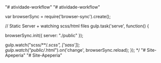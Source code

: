 "# atividade-workflow"
"# atividade-workflow"



var browserSync = require('browser-sync').create();

// Static Server + watching scss/html files
gulp.task('serve', function() {

  browserSync.init({
      server: "./public"
  });

  gulp.watch("scss/**/*.scss", ['sass']);
  gulp.watch("public/*.html").on('change', browserSync.reload);
});
*/
"# Site-Apeperia" 
"# Site-Apeperia" 

